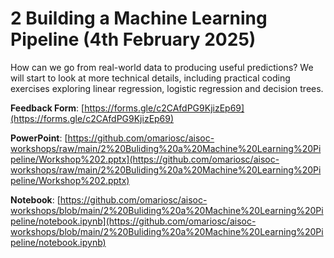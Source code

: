 # 2 Building a Machine Learning Pipeline (4th February 2025)

How can we go from real-world data to producing useful predictions? We will start to look at more technical details, including practical coding exercises exploring linear regression, logistic regression and decision trees.

**Feedback Form**: [https://forms.gle/c2CAfdPG9KjizEp69](https://forms.gle/c2CAfdPG9KjizEp69)

**PowerPoint**: [https://github.com/omariosc/aisoc-workshops/raw/main/2%20Buliding%20a%20Machine%20Learning%20Pipeline/Workshop%202.pptx](https://github.com/omariosc/aisoc-workshops/raw/main/2%20Buliding%20a%20Machine%20Learning%20Pipeline/Workshop%202.pptx)

**Notebook**: [https://github.com/omariosc/aisoc-workshops/blob/main/2%20Buliding%20a%20Machine%20Learning%20Pipeline/notebook.ipynb](https://github.com/omariosc/aisoc-workshops/blob/main/2%20Buliding%20a%20Machine%20Learning%20Pipeline/notebook.ipynb)
